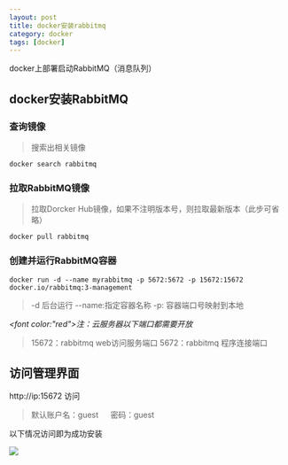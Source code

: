 ```yaml
---
layout: post
title: docker安装rabbitmq
category: docker
tags: [docker]
---
```


docker上部署启动RabbitMQ（消息队列）

## docker安装RabbitMQ

### 查询镜像

> 搜索出相关镜像

```
docker search rabbitmq
```


### 拉取RabbitMQ镜像
> 拉取Dorcker Hub镜像，如果不注明版本号，则拉取最新版本（此步可省略）

```
docker pull rabbitmq
```

### 创建并运行RabbitMQ容器

```
docker run -d --name myrabbitmq -p 5672:5672 -p 15672:15672 docker.io/rabbitmq:3-management
```

> -d   后台运行
> --name:指定容器名称
>  -p: 容器端口号映射到本地  

*<font color:"red">注：云服务器以下端口都需要开放</font>*

>  15672：rabbitmq web访问服务端口 
>   5672：rabbitmq 程序连接端口
 

## 访问管理界面
http://ip:15672 访问

>   默认账户名：guest   &emsp;   密码：guest

以下情况访问即为成功安装

![](https://note.youdao.com/yws/public/resource/c69550117149dc587daddc4bb4d7211e/xmlnote/57E6455212F14F239198DC6F6336CDC5/4364)
